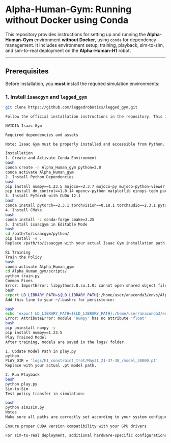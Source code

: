 # Alpha-Human-Gym: Running without Docker using Conda

This repository provides instructions for setting up and running the **Alpha-Human-Gym** environment **without Docker**, using `conda` for dependency management. It includes environment setup, training, playback, sim-to-sim, and sim-to-real deployment on the **Alpha-Human-H1** robot.

---

## Prerequisites

Before installation, you **must** install the required simulation environments:

### 1. Install `isaacgym` and `legged_gym`

```bash
git clone https://github.com/leggedrobotics/legged_gym.git

Follow the official installation instructions in the repository. This includes:

NVIDIA Isaac Gym

Required dependencies and assets

Note: Isaac Gym must be properly installed and accessible from Python.

Installation
1. Create and Activate Conda Environment
bash
conda create -n Alpha_Human_gym python=3.8
conda activate Alpha_Human_gym
2. Install Python Dependencies
bash
pip install numpy==1.23.5 mujoco==2.3.7 mujoco-py mujoco-python-viewer
pip install dm_control==1.0.14 opencv-python matplotlib einops tqdm packaging h5py ipython getkey wandb chardet h5py_cache tensorboard pyquaternion pyyaml rospkg pexpect
3. Install PyTorch with CUDA 12.1
bash
conda install pytorch==2.3.1 torchvision==0.18.1 torchaudio==2.3.1 pytorch-cuda=12.1 -c pytorch -c nvidia
4. Install CMake
bash
conda install -c conda-forge cmake=3.25
5. Install isaacgym in Editable Mode
bash
cd /path/to/isaacgym/python/
pip install -e .
Replace /path/to/isaacgym with your actual Isaac Gym installation path.

RL Training
Train the Policy
bash
conda activate Alpha_Human_gym
cd Alpha_Human_gym/scripts/
python train.py
Common Fixes
Error: ImportError: libpython3.8.so.1.0: cannot open shared object file
bash
export LD_LIBRARY_PATH=${LD_LIBRARY_PATH}:/home/user/anaconda3/envs/Alpha_Human_gym/lib/
Add this line to your ~/.bashrc for persistence:

bash
echo 'export LD_LIBRARY_PATH=${LD_LIBRARY_PATH}:/home/user/anaconda3/envs/Alpha_Human_gym/lib/' >> ~/.bashrc
Error: AttributeError: module 'numpy' has no attribute 'float'
bash
pip uninstall numpy -y
pip install numpy==1.23.5
Play Trained Model
After training, models are saved in the logs/ folder.

1. Update Model Path in play.py
python
PLAY_DIR = 'logs/h1_constraint_trot/May31_21-37-30_/model_30000.pt'
Replace with your actual .pt model path.

2. Run Playback
bash
python play.py
Sim-to-Sim
Test policy transfer in simulation:

bash
python sim2sim.py
Notes
Make sure all paths are correctly set according to your system configuration

Ensure proper CUDA version compatibility with your GPU drivers

For sim-to-real deployment, additional hardware-specific configurations may be required
